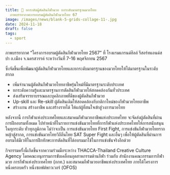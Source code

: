 ```yaml
---
title: 🥊 ยกระดับผู้ตัดสินกีฬามวย ยกระดับมาตรฐานมวยไทย
  ภาพบรรยากาศการอบรมผู้ตัดสินกีฬามวยไทย 67
image: /images/news/blank-5-grids-collage-11-.jpg
date: 2024-11-18
draft: false
tags:
  - sport
---
```

ภาพบรรยากาศ “โครงการอบรมผู้ตัดสินกีฬามวยไทย 2567” ที่ โรงแรมแกรนด์ฮิลล์ รีสอร์ทแอนด์สปา อ.เมือง จ.นครสวรรค์ ระหว่างวันที่ 7-16 พฤศจิกายน 2567



ซึ่งจัดขึ้นเพื่อพัฒนาผู้ตัดสินกีฬามวยไทยและยกระดับมาตรฐานของมวยไทยให้ได้มาตรฐานในระดับสากล 

* เพิ่มจำนวนผู้ตัดสินกีฬามวยไทยอาชีพรุ่นใหม่ที่มีมาตรฐานระดับประเทศ
* ยกระดับความรู้และมาตรฐานการตัดสินกีฬามวยให้สอดคล้องกันทั่วประเทศ
* ส่งเสริมจรรยาบรรณและบุคลิกภาพที่ดีของผู้ตัดสินกีฬามวย
* Up-skill และ Re-skill ผู้ตัดสินเดิมให้สอดคล้องกับกติกาใหม่ของกีฬามวยไทยอาชีพ
* สร้างงาน สร้างอาชีพ และสร้างรายได้ ให้แก่ผู้ที่สนใจเข้าสู่วงการมวยไทย



หลังจากนี้ การกีฬาแห่งประเทศไทยและสมาคมกีฬามวยอาชีพแห่งประเทศไทย จะจัดส่งผู้ตัดสินที่ผ่านการฝึกอบรมทั้งหมด ไปทำหน้าที่ในรายการแข่งขันมวยไทยที่การกีฬาแห่งประเทศไทยให้การสนับสนุนในทุกระดับ ทั่วทุกภูมิภาค ไม่ว่าจะเป็น การแข่งขันมวยไทย First Fight, การแข่งขันกีฬามวยไทยรากหญ้าสู่สากล, การแข่งขันมวยไทยวิถีถิ่นไทย SAT Super Fight และอื่นๆ เพื่อให้ผู้ตัดสินที่ผ่านการอบรมได้มีเวทีในการฝึกทักษะการตัดสินที่ได้อบรมมาใช้ในการแข่งขันจริงอีกด้วย



กิจกรรมครั้งนี้เกิดขึ้นจากความร่วมมือระหว่าง THACCA-Thailand Creative Culture Agency โดยคณะอนุกรรมการขับเคลื่อนอุตสาหกรรมด้านกีฬา ร่วมกับ สำนักงานคณะกรรมการกีฬามวย การกีฬาแห่งประเทศไทย (กกท.) และสมาคมกีฬามวยอาชีพแห่งประเทศไทย ภายใต้โครงการ หนึ่งครอบครัว หนึ่งซอฟต์พาวเวอร์ (OFOS)
